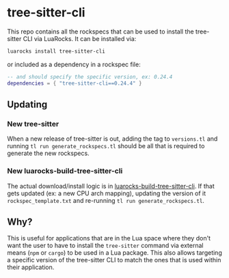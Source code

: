 # tree-sitter-cli
This repo contains all the rockspecs that can be used to install the tree-sitter CLI via LuaRocks. It can be installed via:

```bash
luarocks install tree-sitter-cli
```

or included as a dependency in a rockspec file:

```lua
-- and should specify the specific version, ex: 0.24.4
dependencies = { "tree-sitter-cli==0.24.4" }
```

## Updating

### New tree-sitter
When a new release of tree-sitter is out, adding the tag to `versions.tl` and running `tl run generate_rockspecs.tl` should be all that is required to generate the new rockspecs.

### New luarocks-build-tree-sitter-cli
The actual download/install logic is in [luarocks-build-tree-sitter-cli](https://github.com/FourierTransformer/luarocks-build-tree-sitter-cli). If that gets updated (ex: a new CPU arch mapping), updating the version of it `rockspec_template.txt` and re-running `tl run generate_rockspecs.tl`.

## Why?
This is useful for applications that are in the Lua space where they don't want the user to have to install the `tree-sitter` command via external means (`npm` or `cargo`) to be used in a Lua package. This also allows targeting a specific version of the tree-sitter CLI to match the ones that is used within their application.
